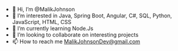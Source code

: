 - 👋 Hi, I’m @MalikJohnson
- 👀 I’m interested in Java, Spring Boot, Angular, C#, SQL, Python, JavaScript, HTML, CSS
- 🌱 I’m currently learning Node.Js
- 💞️ I’m looking to collaborate on interesting projects
- 📫 How to reach me MalikJohnsonDev@gmail.com 

<!---
MalikJohnson/MalikJohnson is a ✨ special ✨ repository because its `README.md` (this file) appears on your GitHub profile.
You can click the Preview link to take a look at your changes.
--->
